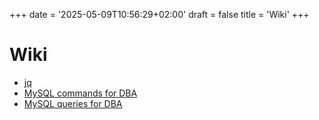 +++
date = '2025-05-09T10:56:29+02:00'
draft = false
title = 'Wiki'
+++

# Wiki

- [jq](/wiki/jq)
- [MySQL commands for DBA](/wiki/mysql/commands)
- [MySQL queries for DBA](/wiki/mysql/queries)
